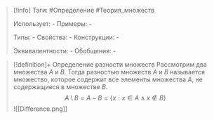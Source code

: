 > [!info]
> Тэги: #Определение #Теория_множеств 
> 
> Использует: *-*
> Примеры: *-*
> 
> Типы: *-*
> Свойства: *-*
> Конструкции: *-*
> 
> Эквивалентности: *-*
> Обобщения: *-*

> [!definition]+ Определение разности множеств
> Рассмотрим два множества $A$ и $B$. Тогда разностью множеств $A$ и $B$ называется множество, которое содержит все элементы множества $A$, не содержащиеся в множестве $B$. $$A\setminus B = A - B = \{x: x\in A \wedge x\notin B\}$$
> ![[Difference.png]]